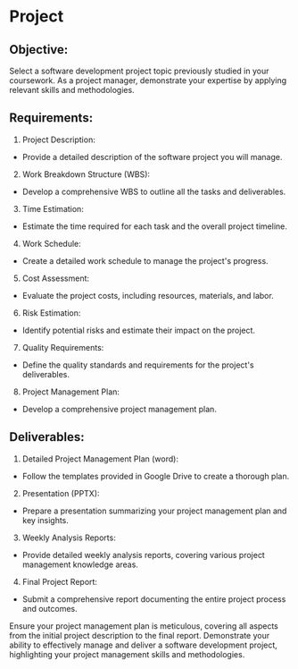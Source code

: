 
# Project

## Objective:
Select a software development project topic previously studied in your coursework. As a project manager, demonstrate your expertise by applying relevant skills and methodologies.

## Requirements:

1. Project Description:   
  - Provide a detailed description of the software project you will manage.  

2. Work Breakdown Structure (WBS):  
  - Develop a comprehensive WBS to outline all the tasks and deliverables.

3. Time Estimation:  
  - Estimate the time required for each task and the overall project timeline.

4. Work Schedule:  
  - Create a detailed work schedule to manage the project's progress.

5. Cost Assessment:
  - Evaluate the project costs, including resources, materials, and labor.

6. Risk Estimation:
  - Identify potential risks and estimate their impact on the project.

7. Quality Requirements:
  - Define the quality standards and requirements for the project's deliverables.

8. Project Management Plan:  
  - Develop a comprehensive project management plan.

## Deliverables:

1. Detailed Project Management Plan (word):  
  - Follow the templates provided in Google Drive to create a thorough plan.

2. Presentation (PPTX):
  - Prepare a presentation summarizing your project management plan and key insights.

3. Weekly Analysis Reports:  
  - Provide detailed weekly analysis reports, covering various project management knowledge areas.

4. Final Project Report:  
- Submit a comprehensive report documenting the entire project process and outcomes.

Ensure your project management plan is meticulous, covering all aspects from the initial project description to the final report. Demonstrate your ability to effectively manage and deliver a software development project, highlighting your project management skills and methodologies.
